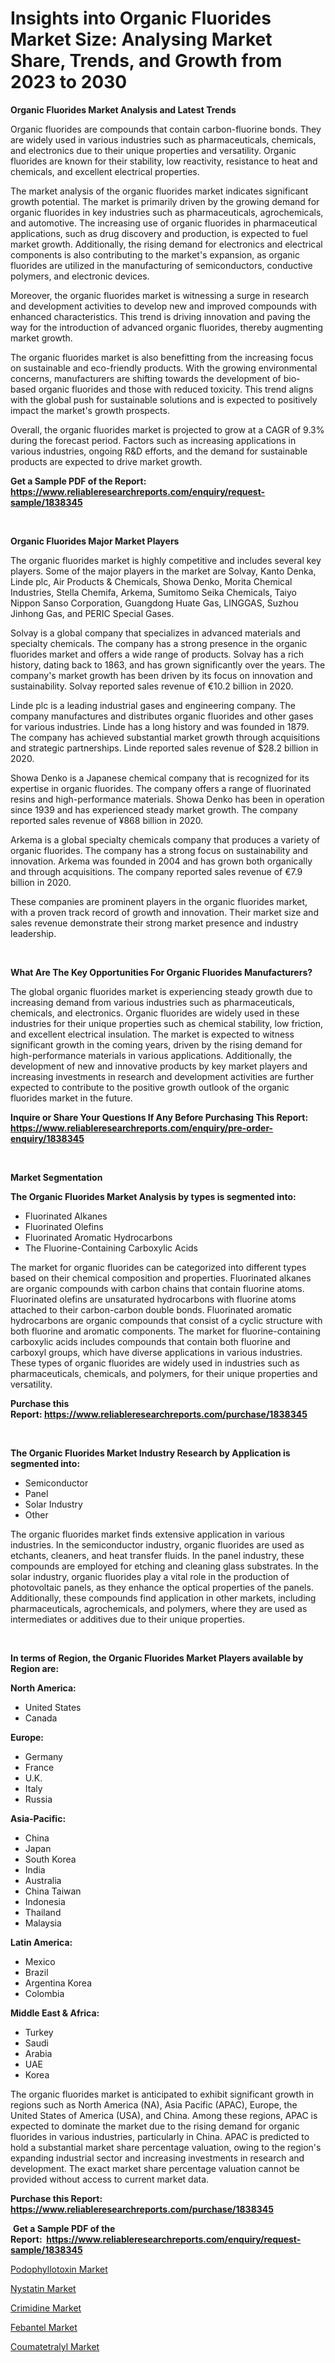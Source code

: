 <p><h1>Insights into Organic Fluorides Market Size: Analysing Market Share, Trends, and Growth from 2023 to 2030</h1></p><p><strong>Organic Fluorides Market Analysis and Latest Trends</strong></p>
<p><p>Organic fluorides are compounds that contain carbon-fluorine bonds. They are widely used in various industries such as pharmaceuticals, chemicals, and electronics due to their unique properties and versatility. Organic fluorides are known for their stability, low reactivity, resistance to heat and chemicals, and excellent electrical properties.</p><p>The market analysis of the organic fluorides market indicates significant growth potential. The market is primarily driven by the growing demand for organic fluorides in key industries such as pharmaceuticals, agrochemicals, and automotive. The increasing use of organic fluorides in pharmaceutical applications, such as drug discovery and production, is expected to fuel market growth. Additionally, the rising demand for electronics and electrical components is also contributing to the market's expansion, as organic fluorides are utilized in the manufacturing of semiconductors, conductive polymers, and electronic devices.</p><p>Moreover, the organic fluorides market is witnessing a surge in research and development activities to develop new and improved compounds with enhanced characteristics. This trend is driving innovation and paving the way for the introduction of advanced organic fluorides, thereby augmenting market growth.</p><p>The organic fluorides market is also benefitting from the increasing focus on sustainable and eco-friendly products. With the growing environmental concerns, manufacturers are shifting towards the development of bio-based organic fluorides and those with reduced toxicity. This trend aligns with the global push for sustainable solutions and is expected to positively impact the market's growth prospects.</p><p>Overall, the organic fluorides market is projected to grow at a CAGR of 9.3% during the forecast period. Factors such as increasing applications in various industries, ongoing R&D efforts, and the demand for sustainable products are expected to drive market growth.</p></p>
<p><strong>Get a Sample PDF of the Report:&nbsp; <a href="https://www.reliableresearchreports.com/enquiry/request-sample/1838345">https://www.reliableresearchreports.com/enquiry/request-sample/1838345</a></strong></p>
<p>&nbsp;</p>
<p><strong>Organic Fluorides Major Market Players</strong></p>
<p><p>The organic fluorides market is highly competitive and includes several key players. Some of the major players in the market are Solvay, Kanto Denka, Linde plc, Air Products & Chemicals, Showa Denko, Morita Chemical Industries, Stella Chemifa, Arkema, Sumitomo Seika Chemicals, Taiyo Nippon Sanso Corporation, Guangdong Huate Gas, LINGGAS, Suzhou Jinhong Gas, and PERIC Special Gases.</p><p>Solvay is a global company that specializes in advanced materials and specialty chemicals. The company has a strong presence in the organic fluorides market and offers a wide range of products. Solvay has a rich history, dating back to 1863, and has grown significantly over the years. The company's market growth has been driven by its focus on innovation and sustainability. Solvay reported sales revenue of €10.2 billion in 2020.</p><p>Linde plc is a leading industrial gases and engineering company. The company manufactures and distributes organic fluorides and other gases for various industries. Linde has a long history and was founded in 1879. The company has achieved substantial market growth through acquisitions and strategic partnerships. Linde reported sales revenue of $28.2 billion in 2020.</p><p>Showa Denko is a Japanese chemical company that is recognized for its expertise in organic fluorides. The company offers a range of fluorinated resins and high-performance materials. Showa Denko has been in operation since 1939 and has experienced steady market growth. The company reported sales revenue of ¥868 billion in 2020.</p><p>Arkema is a global specialty chemicals company that produces a variety of organic fluorides. The company has a strong focus on sustainability and innovation. Arkema was founded in 2004 and has grown both organically and through acquisitions. The company reported sales revenue of €7.9 billion in 2020.</p><p>These companies are prominent players in the organic fluorides market, with a proven track record of growth and innovation. Their market size and sales revenue demonstrate their strong market presence and industry leadership.</p></p>
<p>&nbsp;</p>
<p><strong>What Are The Key Opportunities For Organic Fluorides Manufacturers?</strong></p>
<p><p>The global organic fluorides market is experiencing steady growth due to increasing demand from various industries such as pharmaceuticals, chemicals, and electronics. Organic fluorides are widely used in these industries for their unique properties such as chemical stability, low friction, and excellent electrical insulation. The market is expected to witness significant growth in the coming years, driven by the rising demand for high-performance materials in various applications. Additionally, the development of new and innovative products by key market players and increasing investments in research and development activities are further expected to contribute to the positive growth outlook of the organic fluorides market in the future.</p></p>
<p><strong>Inquire or Share Your Questions If Any Before Purchasing This Report: <a href="https://www.reliableresearchreports.com/enquiry/pre-order-enquiry/1838345">https://www.reliableresearchreports.com/enquiry/pre-order-enquiry/1838345</a></strong></p>
<p>&nbsp;</p>
<p><strong>Market Segmentation</strong></p>
<p><strong>The Organic Fluorides Market Analysis by types is segmented into:</strong></p>
<p><ul><li>Fluorinated Alkanes</li><li>Fluorinated Olefins</li><li>Fluorinated Aromatic Hydrocarbons</li><li>The Fluorine-Containing Carboxylic Acids</li></ul></p>
<p><p>The market for organic fluorides can be categorized into different types based on their chemical composition and properties. Fluorinated alkanes are organic compounds with carbon chains that contain fluorine atoms. Fluorinated olefins are unsaturated hydrocarbons with fluorine atoms attached to their carbon-carbon double bonds. Fluorinated aromatic hydrocarbons are organic compounds that consist of a cyclic structure with both fluorine and aromatic components. The market for fluorine-containing carboxylic acids includes compounds that contain both fluorine and carboxyl groups, which have diverse applications in various industries. These types of organic fluorides are widely used in industries such as pharmaceuticals, chemicals, and polymers, for their unique properties and versatility.</p></p>
<p><strong>Purchase this Report:&nbsp;<a href="https://www.reliableresearchreports.com/purchase/1838345">https://www.reliableresearchreports.com/purchase/1838345</a></strong></p>
<p>&nbsp;</p>
<p><strong>The Organic Fluorides Market Industry Research by Application is segmented into:</strong></p>
<p><ul><li>Semiconductor</li><li>Panel</li><li>Solar Industry</li><li>Other</li></ul></p>
<p><p>The organic fluorides market finds extensive application in various industries. In the semiconductor industry, organic fluorides are used as etchants, cleaners, and heat transfer fluids. In the panel industry, these compounds are employed for etching and cleaning glass substrates. In the solar industry, organic fluorides play a vital role in the production of photovoltaic panels, as they enhance the optical properties of the panels. Additionally, these compounds find application in other markets, including pharmaceuticals, agrochemicals, and polymers, where they are used as intermediates or additives due to their unique properties.</p></p>
<p>&nbsp;</p>
<p><strong>In terms of Region, the Organic Fluorides Market Players available by Region are:</strong></p>
<p>
    <p> <strong> North America: </strong>
        <ul>
            <li>United States</li>
            <li>Canada</li>
        </ul>
        </p> 
    <p> <strong> Europe: </strong>
        <ul>
            <li>Germany</li>
            <li>France</li>
            <li>U.K.</li>
            <li>Italy</li>
            <li>Russia</li>
        </ul>
        </p> 
    <p> <strong> Asia-Pacific: </strong>
        <ul>
            <li>China</li>
            <li>Japan</li>
            <li>South Korea</li>
            <li>India</li>
            <li>Australia</li>
            <li>China Taiwan</li>
            <li>Indonesia</li>
            <li>Thailand</li>
            <li>Malaysia</li>
        </ul>
        </p> 
    <p> <strong> Latin America: </strong>
        <ul>
            <li>Mexico</li>
            <li>Brazil</li>
            <li>Argentina Korea</li>
            <li>Colombia</li>
        </ul>
        </p> 
    <p> <strong> Middle East & Africa: </strong>
        <ul>
            <li>Turkey</li>
            <li>Saudi</li>
            <li>Arabia</li>
            <li>UAE</li>
            <li>Korea</li>
        </ul>
    </p>
    </p>
<p><p>The organic fluorides market is anticipated to exhibit significant growth in regions such as North America (NA), Asia Pacific (APAC), Europe, the United States of America (USA), and China. Among these regions, APAC is expected to dominate the market due to the rising demand for organic fluorides in various industries, particularly in China. APAC is predicted to hold a substantial market share percentage valuation, owing to the region's expanding industrial sector and increasing investments in research and development. The exact market share percentage valuation cannot be provided without access to current market data.</p></p>
<p><strong>Purchase this Report: <a href="https://www.reliableresearchreports.com/purchase/1838345">https://www.reliableresearchreports.com/purchase/1838345</a></strong></p>
<p>&nbsp;<strong>Get a Sample PDF of the Report:&nbsp;&nbsp;<a href="https://www.reliableresearchreports.com/enquiry/request-sample/1838345">https://www.reliableresearchreports.com/enquiry/request-sample/1838345</a></strong></p>
<p><strong></strong></p>
<p><p><a href="https://github.com/melchekhinf/Market-Research-Report-List-1/blob/main/podophyllotoxin-market.md">Podophyllotoxin Market</a></p><p><a href="https://github.com/sndrkn/Market-Research-Report-List-1/blob/main/nystatin-market.md">Nystatin Market</a></p><p><a href="https://github.com/sofyaavrova/Market-Research-Report-List-1/blob/main/crimidine-market.md">Crimidine Market</a></p><p><a href="https://github.com/merzlyukov93/Market-Research-Report-List-1/blob/main/febantel-market.md">Febantel Market</a></p><p><a href="https://github.com/kholmovskayalyudmila/Market-Research-Report-List-1/blob/main/coumatetralyl-market.md">Coumatetralyl Market</a></p></p>